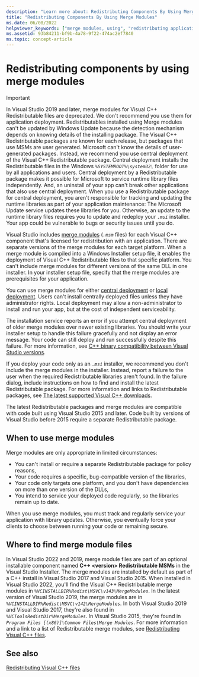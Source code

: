```yaml
---
description: "Learn more about: Redistributing Components By Using Merge Modules"
title: "Redistributing Components By Using Merge Modules"
ms.date: 06/08/2022
helpviewer_keywords: ["merge modules, using", "redistributing applications, using merge modules"]
ms.assetid: 93b84211-bf9b-4a78-9f22-474ac2ef7840
ms.topic: concept-article
---
```

# Redistributing components by using merge modules

> [!IMPORTANT]
> In Visual Studio 2019 and later, merge modules for Visual C++ Redistributable files are deprecated. We don't recommend you use them for application deployment. Redistributables installed using Merge modules can't be updated by Windows Update because the detection mechanism depends on knowing details of the installing package. The Visual C++ Redistributable packages are known for each release, but packages that use MSMs are user generated. Microsoft can't know the details of user-generated packages. Instead, we recommend you use central deployment of the Visual C++ Redistributable package. Central deployment installs the Redistributable files in the Windows *`%SYSTEMROOT%\system32\`* folder for use by all applications and users. Central deployment by a Redistributable package makes it possible for Microsoft to service runtime library files independently. And, an uninstall of your app can't break other applications that also use central deployment. When you use a Redistributable package for central deployment, you aren't responsible for tracking and updating the runtime libraries as part of your application maintenance: The Microsoft Update service updates these libraries for you. Otherwise, an update to the runtime library files requires you to update and redeploy your *`.msi`* installer. Your app could be vulnerable to bugs or security issues until you do.

Visual Studio includes [merge modules](/windows/win32/Msi/about-merge-modules) (*`.msm`* files) for each Visual C++ component that's licensed for redistribution with an application. There are separate versions of the merge modules for each target platform. When a merge module is compiled into a Windows Installer setup file, it enables the deployment of Visual C++ Redistributable files to that specific platform. You can't include merge modules for different versions of the same DLL in one installer. In your installer setup file, specify that the merge modules are prerequisites for your application.

You can use merge modules for either [central deployment](deployment-in-visual-cpp.md#central-deployment) or [local deployment](deployment-in-visual-cpp.md#local-deployment). Users can't install centrally deployed files unless they have administrator rights. Local deployment may allow a non-administrator to install and run your app, but at the cost of independent serviceability.

The installation service reports an error if you attempt central deployment of older merge modules over newer existing libraries. You should write your installer setup to handle this failure gracefully and not display an error message. Your code can still deploy and run successfully despite this failure. For more information, see [C++ binary compatibility between Visual Studio versions](../porting/binary-compat-2015-2017.md).

If you deploy your code only as an *`.msi`* installer, we recommend you don't include the merge modules in the installer. Instead, report a failure to the user when the required Redistributable libraries aren't found. In the failure dialog, include instructions on how to find and install the latest Redistributable package. For more information and links to Redistributable packages, see [The latest supported Visual C++ downloads](latest-supported-vc-redist.md).

The latest Redistributable packages and merge modules are compatible with code built using Visual Studio 2015 and later. Code built by versions of Visual Studio before 2015 require a separate Redistributable package.

## When to use merge modules

Merge modules are only appropriate in limited circumstances:

- You can't install or require a separate Redistributable package for policy reasons,
- Your code requires a specific, bug-compatible version of the libraries,
- Your code only targets one platform, and you don't have dependencies on more than one version of the DLLs,
- You intend to service your deployed code regularly, so the libraries remain up to date.

When you use merge modules, you must track and regularly service your application with library updates. Otherwise, you eventually force your clients to choose between running your code or remaining secure.

## Where to find merge module files

In Visual Studio 2022 and 2019, merge module files are part of an optional installable component named **C++ \<version> Redistributable MSMs** in the Visual Studio Installer. The merge modules are installed by default as part of a C++ install in Visual Studio 2017 and Visual Studio 2015. When installed in Visual Studio 2022, you'll find the Visual C++ Redistributable merge modules in *`%VCINSTALLDIR%Redist\MSVC\v143\MergeModules`*. In the latest version of Visual Studio 2019, the merge modules are in *`%VCINSTALLDIR%Redist\MSVC\v142\MergeModules`*. In both Visual Studio 2019 and Visual Studio 2017, they're also found in *`%VCToolsRedistDir%MergeModules`*. In Visual Studio 2015, they're found in *`Program Files [(x86)]\Common Files\Merge Modules`*. For more information and a link to a list of Redistributable merge modules, see [Redistributing Visual C++ files](redistributing-visual-cpp-files.md).

## See also

[Redistributing Visual C++ files](redistributing-visual-cpp-files.md)
